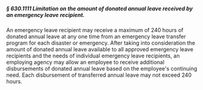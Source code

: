 ##### § 630.1111 Limitation on the amount of donated annual leave received by an emergency leave recipient. #####

An emergency leave recipient may receive a maximum of 240 hours of donated annual leave at any one time from an emergency leave transfer program for each disaster or emergency. After taking into consideration the amount of donated annual leave available to all approved emergency leave recipients and the needs of individual emergency leave recipients, an employing agency may allow an employee to receive additional disbursements of donated annual leave based on the employee's continuing need. Each disbursement of transferred annual leave may not exceed 240 hours.